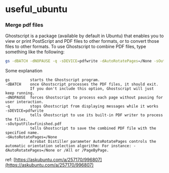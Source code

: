 # useful_ubuntu
### Merge pdf files
Ghostscript is a package (available by default in Ubuntu) that enables you to view or print PostScript and PDF files to other formats, or to convert those files to other formats.
To use Ghostscript to combine PDF files, type something like the following:

```bash
gs -dBATCH -dNOPAUSE -q -sDEVICE=pdfwrite -dAutoRotatePages=/None -sOutputFile=output.pdf  input_file1.pdf input_file2.pdf
```

Some explanation
```
gs         starts the Ghostscript program.
-dBATCH    once Ghostscript processes the PDF files, it should exit.
           If you don't include this option, Ghostscript will just keep running.
-dNOPAUSE  forces Ghostscript to process each page without pausing for user interaction.
-q         stops Ghostscript from displaying messages while it works
-sDEVICE=pdfwrite 
           tells Ghostscript to use its built-in PDF writer to process the files.
-sOutputFile=finished.pdf
           tells Ghostscript to save the combined PDF file with the specified name.
-dAutoRotatePages=/None
           Acrobat Distiller parameter AutoRotatePages controls the automatic orientation selection algorithm: For instance: -dAutoRotatePages=/None or /All or /PageByPage.
```

ref: [https://askubuntu.com/a/257170/996807](https://askubuntu.com/a/257170/996807)
